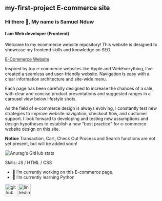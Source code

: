 ## my-first-project E-commerce site

### Hi there 👋, My name is **Samuel Nduw**
#### I am Web developer (Frontend)
Welcome to my ecommerce website repository! This website is designed to showcase my frontend skills and knowledge on SEO. 

[E-Commerce Website](https://samuelnduw.github.io/my-first-project/)

Inspired by top e-commerce websites like Apple and WebEverything, I've created a seamless and user-friendly website. Navigation is easy with a clear information architecture and site-wide menu.

Each page has been carefully designed to increase the chances of a sale, with clear and concise product presentations and suggested ranges in a carousel view below lifestyle shots.

As the field of e-commerce design is always evolving, I constantly test new strategies to improve website navigation, checkout flow, and customer support. I look forward to developing and testing new assumptions and design hypotheses to establish a new "best practice" for e-commerce website design on this site.

**Notice**
Transaction, Cart, Check Out Process and Search functions are not yet present, but will be added soon!

![Anurag's GitHub stats](https://github-readme-stats.vercel.app/api?username=SamuelNduw&show_icons=true&theme=radical)

Skills: JS / HTML / CSS

- 🔭 I’m currently working on this E-commerce page. 
- 🌱 I’m currently learning Python 


[<img src='https://cdn.jsdelivr.net/npm/simple-icons@3.0.1/icons/github.svg' alt='github' height='40'>](https://github.com/SamuelNduw)  [<img src='https://cdn.jsdelivr.net/npm/simple-icons@3.0.1/icons/linkedin.svg' alt='linkedin' height='40'>](https://www.linkedin.com/in/samuel-nduw-53153126a/)  


